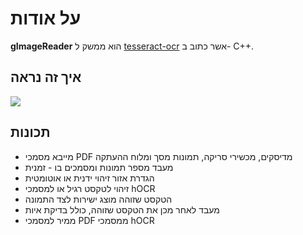 # על אודות

**gImageReader** הוא ממשק ל [tesseract-ocr](https://github.com/tesseract-ocr/tesseract) אשר כתוב ב- C++.

## איך זה נראה

![](https://raw.githubusercontent.com/manisandro/gImageReader/gh-pages/gimagereader.jpg)

## תכונות

- מייבא מסמכי PDF מדיסקים, מכשירי סריקה, תמונות מסך ומלוח ההעתקה
- מעבד מספר תמונות ומסמכים בו - זמנית
- הגדרת אזור זיהוי ידנית או אוטומטית
- זיהוי לטקסט רגיל או למסמכי hOCR
- הטקסט שזוהה מוצג ישירות לצד התמונה
- מעבד לאחר מכן את הטקסט שזוהה, כולל בדיקת איות
- ממיר למסמכי PDF ממסמכי hOCR
